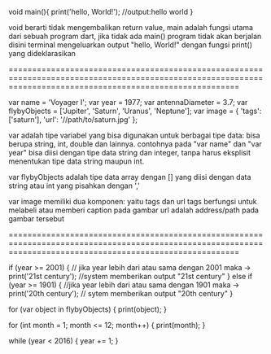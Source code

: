 void main(){ 
    print('hello, World!'); //output:hello world
}

void berarti tidak mengembalikan return value, 
main adalah fungsi utama dari sebuah program dart, jika tidak ada main() program tidak akan berjalan
disini terminal mengeluarkan output "hello, World!" dengan fungsi print() yang dideklarasikan

=============================================================================================================================================================

var name = 'Voyager I';
var year = 1977;
var antennaDiameter = 3.7;
var flybyObjects = ['Jupiter', 'Saturn', 'Uranus', 'Neptune'];
var image = {
  'tags': ['saturn'],
  'url': '//path/to/saturn.jpg'
};

>>

var adalah tipe variabel yang bisa digunakan untuk berbagai tipe data: bisa berupa string, int, double dan lainnya.
contohnya pada "var name" dan "var year" bisa diisi dengan tipe data string dan integer, tanpa harus eksplisit menentukan tipe data string maupun int.

var flybyObjects adalah tipe data array dengan [] yang diisi dengan data string atau int yang pisahkan dengan ','

var image memiliki dua komponen: yaitu tags dan url
tags berfungsi untuk melabeli atau memberi caption pada gambar
url adalah address/path pada gambar tersebut

=============================================================================================================================================================

if (year >= 2001) { // jika year lebih dari atau sama dengan 2001 maka ->
  print('21st century'); //system memberikan output "21st century"
} else if (year >= 1901) { //jika year lebih dari atau sama dengan 1901 maka ->
  print('20th century'); // sytem memberikan output "20th century"
}

for (var object in flybyObjects) { 
  print(object);
}

for (int month = 1; month <= 12; month++) {
  print(month);
}

while (year < 2016) {
  year += 1;
}
